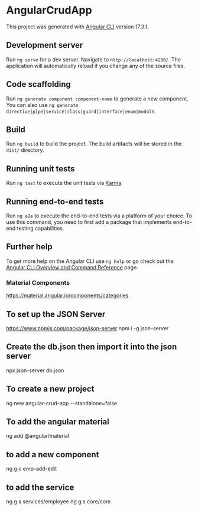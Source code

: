 # AngularCrudApp

This project was generated with [Angular CLI](https://github.com/angular/angular-cli) version 17.3.1.

## Development server

Run `ng serve` for a dev server. Navigate to `http://localhost:4200/`. The application will automatically reload if you change any of the source files.

## Code scaffolding

Run `ng generate component component-name` to generate a new component. You can also use `ng generate directive|pipe|service|class|guard|interface|enum|module`.

## Build

Run `ng build` to build the project. The build artifacts will be stored in the `dist/` directory.

## Running unit tests

Run `ng test` to execute the unit tests via [Karma](https://karma-runner.github.io).

## Running end-to-end tests

Run `ng e2e` to execute the end-to-end tests via a platform of your choice. To use this command, you need to first add a package that implements end-to-end testing capabilities.

## Further help

To get more help on the Angular CLI use `ng help` or go check out the [Angular CLI Overview and Command Reference](https://angular.io/cli) page.


### Material Components
https://material.angular.io/components/categories

## To set up the JSON Server
https://www.npmjs.com/package/json-server
npm i -g json-server

## Create the db.json then import it into the json server
npx json-server db.json

## To create a new project
ng new angular-crud-app --standalone=false

## To add the angular material
ng add @angular/material

## to add a new component
ng g c emp-add-edit

## to add the service
ng g s services/employee
ng g s core/core




